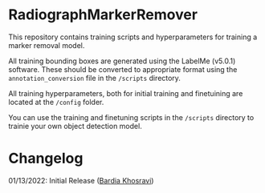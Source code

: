 # RadiographMarkerRemover

This repository contains training scripts and hyperparameters for training a marker removal model.

All training bounding boxes are generated using the LabelMe (v5.0.1) software. These should be converted to appropriate format using the `annotation_conversion` file in the `/scripts` directory.

All training hyperparameters, both for initial training and finetuining are located at the `/config` folder.

You can use the training and finetuning scripts in the `/scripts` directory to  trainie your own object detection model.

# Changelog
01/13/2022: Initial Release ([Bardia Khosravi](https://github.com/BardiaKh))